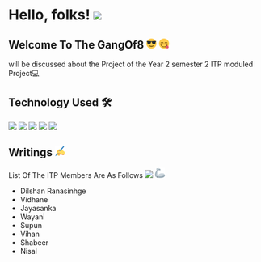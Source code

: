 # Hello, folks! <img src="https://raw.githubusercontent.com/MartinHeinz/MartinHeinz/master/wave.gif" width="30px">
## Welcome To The GangOf8 	<img src="https://raw.githubusercontent.com/twitter/twemoji/ad3d3d669bb3697946577247ebb15818f09c6c91/assets/svg/1f60e.svg" width="20px"> <img src="https://raw.githubusercontent.com/twitter/twemoji/ad3d3d669bb3697946577247ebb15818f09c6c91/assets/svg/1f60b.svg" width="20px">
will be discussed about the Project of the Year 2 semester 2 ITP moduled Project💻

## Technology Used &#128736;
![](https://img.shields.io/badge/IDE-VS_code-informational?style=flat&logo=<LOGO_NAME>&logoColor=white&color=red)
![](https://img.shields.io/badge/CODE-NodeJs-informational?style=flat&logo=<LOGO_NAME>&logoColor=white&color=red)
![](https://img.shields.io/badge/CODE-ExpressJs-informational?style=flat&logo=<LOGO_NAME>&logoColor=white&color=red)
![](https://img.shields.io/badge/UI-ReactJs-informational?style=flat&logo=<LOGO_NAME>&logoColor=white&color=red)
![](https://img.shields.io/badge/DB-MongoDb-informational?style=flat&logo=<LOGO_NAME>&logoColor=white&color=red)

## Writings <img src="https://raw.githubusercontent.com/twitter/twemoji/ad3d3d669bb3697946577247ebb15818f09c6c91/assets/svg/270d.svg" width="20px"> 
List Of The ITP Members Are As Follows <img src="https://raw.githubusercontent.com/twitter/twemoji/ad3d3d669bb3697946577247ebb15818f09c6c91/assets/svg/1f9d1-200d-1f393.svg" width="20px"> <img src="https://raw.githubusercontent.com/twitter/twemoji/ad3d3d669bb3697946577247ebb15818f09c6c91/assets/svg/1f9be.svg" width="20px"> 
+ Dilshan Ranasinhge 
+ Vidhane
+ Jayasanka
+ Wayani
+ Supun
+ Vihan
+ Shabeer
+ Nisal

